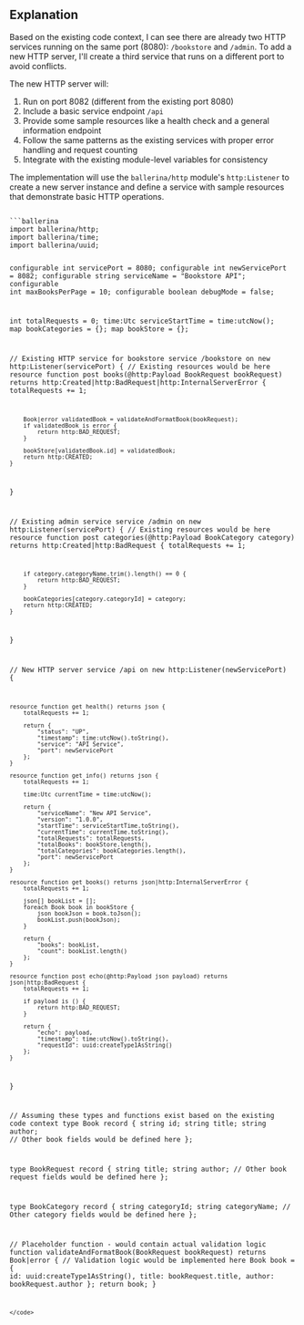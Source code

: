 ## Explanation

Based on the existing code context, I can see there are already two HTTP services running on the same port (8080): `/bookstore` and `/admin`. To add a new HTTP server, I'll create a third service that runs on a different port to avoid conflicts.

The new HTTP server will:
1. Run on port 8082 (different from the existing port 8080)
2. Include a basic service endpoint `/api` 
3. Provide some sample resources like a health check and a general information endpoint
4. Follow the same patterns as the existing services with proper error handling and request counting
5. Integrate with the existing module-level variables for consistency

The implementation will use the `ballerina/http` module's `http:Listener` to create a new server instance and define a service with sample resources that demonstrate basic HTTP operations.

<code filename="main.bal">
```ballerina
import ballerina/http;
import ballerina/time;
import ballerina/uuid;

configurable int servicePort = 8080;
configurable int newServicePort = 8082;
configurable string serviceName = "Bookstore API";
configurable int maxBooksPerPage = 10;
configurable boolean debugMode = false;

int totalRequests = 0;
time:Utc serviceStartTime = time:utcNow();
map<BookCategory> bookCategories = {};
map<Book> bookStore = {};

// Existing HTTP service for bookstore
service /bookstore on new http:Listener(servicePort) {
    // Existing resources would be here
    resource function post books(@http:Payload BookRequest bookRequest) returns http:Created|http:BadRequest|http:InternalServerError {
        totalRequests += 1;

        Book|error validatedBook = validateAndFormatBook(bookRequest);
        if validatedBook is error {
            return http:BAD_REQUEST;
        }

        bookStore[validatedBook.id] = validatedBook;
        return http:CREATED;
    }
}

// Existing admin service
service /admin on new http:Listener(servicePort) {
    // Existing resources would be here
    resource function post categories(@http:Payload BookCategory category) returns http:Created|http:BadRequest {
        totalRequests += 1;

        if category.categoryName.trim().length() == 0 {
            return http:BAD_REQUEST;
        }

        bookCategories[category.categoryId] = category;
        return http:CREATED;
    }
}

// New HTTP server
service /api on new http:Listener(newServicePort) {
    
    resource function get health() returns json {
        totalRequests += 1;
        
        return {
            "status": "UP",
            "timestamp": time:utcNow().toString(),
            "service": "API Service",
            "port": newServicePort
        };
    }
    
    resource function get info() returns json {
        totalRequests += 1;
        
        time:Utc currentTime = time:utcNow();
        
        return {
            "serviceName": "New API Service",
            "version": "1.0.0",
            "startTime": serviceStartTime.toString(),
            "currentTime": currentTime.toString(),
            "totalRequests": totalRequests,
            "totalBooks": bookStore.length(),
            "totalCategories": bookCategories.length(),
            "port": newServicePort
        };
    }
    
    resource function get books() returns json|http:InternalServerError {
        totalRequests += 1;
        
        json[] bookList = [];
        foreach Book book in bookStore {
            json bookJson = book.toJson();
            bookList.push(bookJson);
        }
        
        return {
            "books": bookList,
            "count": bookList.length()
        };
    }
    
    resource function post echo(@http:Payload json payload) returns json|http:BadRequest {
        totalRequests += 1;
        
        if payload is () {
            return http:BAD_REQUEST;
        }
        
        return {
            "echo": payload,
            "timestamp": time:utcNow().toString(),
            "requestId": uuid:createType1AsString()
        };
    }
}

// Assuming these types and functions exist based on the existing code context
type Book record {
    string id;
    string title;
    string author;
    // Other book fields would be defined here
};

type BookRequest record {
    string title;
    string author;
    // Other book request fields would be defined here
};

type BookCategory record {
    string categoryId;
    string categoryName;
    // Other category fields would be defined here
};

// Placeholder function - would contain actual validation logic
function validateAndFormatBook(BookRequest bookRequest) returns Book|error {
    // Validation logic would be implemented here
    Book book = {
        id: uuid:createType1AsString(),
        title: bookRequest.title,
        author: bookRequest.author
    };
    return book;
}
```
</code>